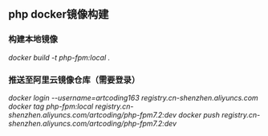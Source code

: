 ## php docker镜像构建
### 构建本地镜像
*docker build -t php-fpm:local .*

### 推送至阿里云镜像仓库（需要登录）
*docker login --username=artcoding163 registry.cn-shenzhen.aliyuncs.com*
*docker tag php-fpm:local registry.cn-shenzhen.aliyuncs.com/artcoding/php-fpm7.2:dev*
*docker push registry.cn-shenzhen.aliyuncs.com/artcoding/php-fpm7.2:dev*